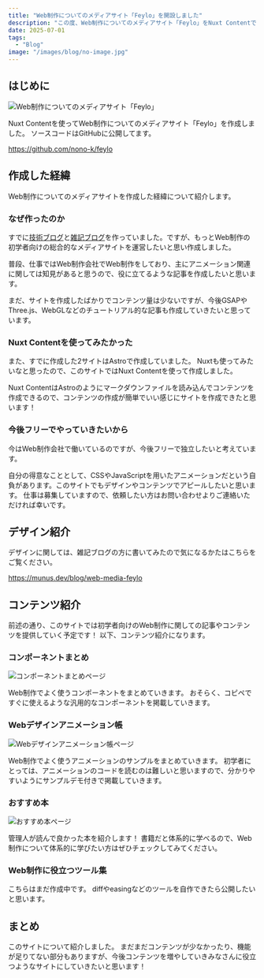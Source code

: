 ```yaml
---
title: "Web制作についてのメディアサイト「Feylo」を開設しました"
description: "この度、Web制作についてのメディアサイト「Feylo」をNuxt Contentで作成しました。この記事では作成した経緯やコンテンツに関して紹介します！"
date: 2025-07-01
tags: 
  - "Blog"
image: "/images/blog/no-image.jpg"
---
```


## はじめに

![Web制作についてのメディアサイト「Feylo」](https://res.cloudinary.com/dy8ftemi0/image/upload/v1751343018/first-post-01_q6hikx.jpg)

Nuxt Contentを使ってWeb制作についてのメディアサイト「Feylo」を作成しました。
ソースコードはGitHubに公開してます。

https://github.com/nono-k/feylo

## 作成した経緯

Web制作についてのメディアサイトを作成した経緯について紹介します。

### なぜ作ったのか

すでに[技術ブログ](https://hypb.dev)と[雑記ブログ](https://munus.dev)を作っていました。ですが、もっとWeb制作の初学者向けの総合的なメディアサイトを運営したいと思い作成しました。

普段、仕事ではWeb制作会社でWeb制作をしており、主にアニメーション関連に関しては知見があると思うので、役に立てるような記事を作成したいと思います。

まだ、サイトを作成したばかりでコンテンツ量は少ないですが、今後GSAPやThree.js、WebGLなどのチュートリアル的な記事も作成していきたいと思っています。

### Nuxt Contentを使ってみたかった

また、すでに作成した2サイトはAstroで作成していました。
Nuxtも使ってみたいなと思ったので、このサイトではNuxt Contentを使って作成しました。

Nuxt ContentはAstroのようにマークダウンファイルを読み込んでコンテンツを作成できるので、コンテンツの作成が簡単でいい感じにサイトを作成できたと思います！

### 今後フリーでやっていきたいから

今はWeb制作会社で働いているのですが、今後フリーで独立したいと考えています。

自分の得意なこととして、CSSやJavaScriptを用いたアニメーションだという自負があります。このサイトでもデザインやコンテンツでアピールしたいと思います。
<Marker color="var(--orange)">仕事は募集していますので、依頼したい方はお問い合わせよりご連絡いただければ幸いです。</Marker>

## デザイン紹介

デザインに関しては、雑記ブログの方に書いてみたので気になるかたはこちらをご覧ください。

https://munus.dev/blog/web-media-feylo

## コンテンツ紹介

前述の通り、このサイトでは初学者向けのWeb制作に関しての記事やコンテンツを提供していく予定です！
以下、コンテンツ紹介になります。

### コンポーネントまとめ

![コンポーネントまとめページ](https://res.cloudinary.com/dy8ftemi0/image/upload/v1751343017/first-post-02_f4oqcm.jpg)

Web制作でよく使うコンポーネントをまとめていきます。
おそらく、コピペですぐに使えるような汎用的なコンポーネントを掲載していきます。

### Webデザインアニメーション帳

![Webデザインアニメーション帳ページ](https://res.cloudinary.com/dy8ftemi0/image/upload/v1751343017/first-post-03_vy7zdc.jpg)

Web制作でよく使うアニメーションのサンプルをまとめていきます。
初学者にとっては、アニメーションのコードを読むのは難しいと思いますので、分かりやすいようにサンプルデモ付きで掲載していきます。

### おすすめ本

![おすすめ本ページ](https://res.cloudinary.com/dy8ftemi0/image/upload/v1751343018/first-post-04_i67m34.jpg)

管理人が読んで良かった本を紹介します！
書籍だと体系的に学べるので、Web制作について体系的に学びたい方はぜひチェックしてみてください。

### Web制作に役立つツール集

こちらはまだ作成中です。
diffやeasingなどのツールを自作できたら公開したいと思います。

## まとめ

このサイトについて紹介しました。
まだまだコンテンツが少なかったり、機能が足りてない部分もありますが、今後コンテンツを増やしていきみなさんに役立つようなサイトにしていきたいと思います！
